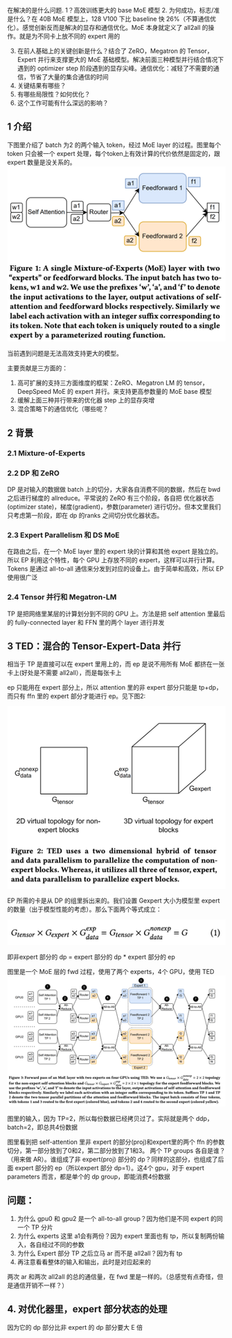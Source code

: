在解决的是什么问题. 1？高效训练更大的 base MoE 模型
2. 为何成功，标志/准是什么？在 40B MoE 模型上，128 V100 下比 baseline 快 26%（不算通信优化）。感觉创新反而是解决的显存和通信优化。MoE 本身就定义了 all2all 的操作。就是为不同卡上放不同的 expert 用的

3. 在前人基础上的关键创新是什么？结合了 ZeRO，Megatron 的 Tensor，Expert 并行来支撑更大的 MoE 基础模型。解决前面三种模型并行结合情况下遇到的 optimizer step 阶段遇到的显存尖峰。通信优化：减轻了不需要的通信，节省了大量的集合通信的时间
4. 关键结果有哪些？
5. 有哪些局限性？如何优化？
6. 这个工作可能有什么深远的影响？


## 1 介绍

下图里介绍了 batch 为2 的两个输入 token，经过 MoE layer 的过程。图里每个 token 只会被一个 expert 处理，每个token上有效计算的代价依然是固定的，跟 expert 数量是没关系的。
![](imgs/single-moe-layer-fwd.png)

当前遇到问题是无法高效支持更大的模型。

主要贡献是三方面的：

1. 高可扩展的支持三方面维度的框架：ZeRO、Megatron LM 的 tensor，DeepSpeed MoE 的 expert 并行。来支持更高参数量的 MoE base 模型
2. 缓解上面三种并行带来的优化器 step 上的显存突增
3. 混合策略下的通信优化（哪些呢？

## 2 背景

### 2.1 Mixture-of-Experts

### 2.2 DP 和 ZeRO
DP 是对输入的数据做 batch 上的切分，大家各自消费不同的数据，然后在 bwd 之后进行梯度的 allreduce。平常说的 ZeRO 有三个阶段，各自把 优化器状态(optimizer state)，梯度(gradient)，参数(parameter) 进行切分。但本文里我们只考虑第一阶段，即在 dp 的ranks 之间切分优化器状态。

### 2.3 Expert Parallelism 和 DS MoE
在路由之后，在一个 MoE layer 里的 expert 块的计算和其他 expert 是独立的。所以 EP 利用这个特性，每个 GPU 上存放不同的 expert，这样可以并行计算。Tokens 是通过 all-to-all 通信来分发到对应的设备上。由于简单和高效，所以 EP 使用很广泛

### 2.4 Tensor 并行和 Megatron-LM
TP 是把网络里某层的计算划分到不同的 GPU 上。方法是把 self attention 里最后的 fully-connected layer 和 FFN 里的两个 layer 进行并发

## 3 TED：混合的 Tensor-Expert-Data 并行
相当于 TP 是直接可以在 expert 里用上的，而 ep 是说不用所有 MoE 都挤在一张卡上(好处是不需要 all2all），而是每张卡上

ep 只能用在 expert 部分上，所以 attention 里的非 expert 部分只能是 tp+dp，而只有 ffn 里的 expert 部分才能进行 ep。见下图2:

![](imgs/TED-topo-non-expert-blocks.png)

EP 所需的卡是从 DP 的组里拆出来的。我们设置 Gexpert 大小为模型里 expert 的数量（出于模型性能的考虑）。那么下面两个等式成立：

![](imgs/gpus-num-equation.png)

即非expert 部分的 dp = expert 部分的 dp * expert 部分的 ep

图里是一个 MoE 层的 fwd 过程，使用了两个 experts，4个 GPU，使用 TED
![](imgs/fwd-pass-of-an-moe-layer.png)

图里的输入，因为 TP=2，所以每份数据已经拷贝过了。实际就是两个 ddp，batch=2，即总共4份数据

图里看到把 self-attention 里非 expert 的部分(proj)和expert里的两个 ffn 的参数切分，第一部分放到了0和2，第二部分放到了1和3。 两个 TP groups 各自是谁？（用来做 AR）。谁组成了非 expert(proj) 部分的 dp？同样的这部分，也组成了后面 expert 部分的 ep（所以expert 部分 dp=1）。这4个 gpu，对于 expert parameters 而言，都是单个的 dp group，即能消费4份数据

## 问题：
1. 为什么 gpu0 和 gpu2 是一个 all-to-all group？因为他们是不同 expert 的同一个 TP 分片
2. 为什么 experts 这里 a1会有两份？因为 expert 里面也有 tp，所以复制两份输入，各自经过不同的参数
3. 为什么 Expert 部分 TP 之后立马 ar 而不是 all2all？因为有 tp
4. 再注意看看整体的输入和输出，此时是对应起来的

两次 ar 和两次 all2all 的总的通信量，在 fwd 里是一样的。（总感觉有点奇怪，但是通信开销不一样？）


## 4. 对优化器里，expert 部分状态的处理
因为它的 dp 部分比非 expert 的 dp 部分要大 E 倍
